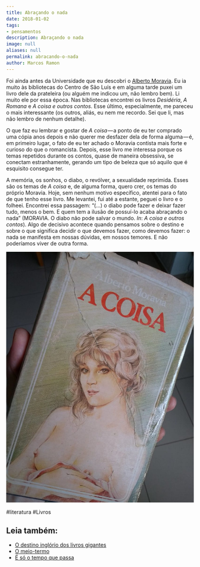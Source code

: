 ```yaml
---
title: Abraçando o nada
date: 2018-01-02
tags:
- pensamentos
description: Abraçando o nada
image: null
aliases: null
permalink: abracando-o-nada
author: Marcos Ramon
---
```

Foi ainda antes da Universidade que eu descobri o [Alberto Moravia](https://g.co/kgs/d8bBFT). Eu ia muito às bibliotecas do Centro de São Luís e em alguma tarde puxei um livro dele da prateleira (ou alguém me indicou um, não lembro bem). Li muito ele por essa época. Nas bibliotecas encontrei os livros _Desidéria_, _A Romana_ e _A coisa e outros contos_. Esse último, especialmente, me pareceu o mais interessante (os outros, aliás, eu nem me recordo. Sei que li, mas não lembro de nenhum detalhe).

O que faz eu lembrar e gostar de _A coisa_ — a ponto de eu ter comprado uma cópia anos depois e não querer me desfazer dela de forma alguma — é, em primeiro lugar, o fato de eu ter achado o Moravia contista mais forte e curioso do que o romancista. Depois, esse livro me interessa porque os temas repetidos durante os contos, quase de maneira obsessiva, se conectam estranhamente, gerando um tipo de beleza que só aquilo que é esquisito consegue ter.

A memória, os sonhos, o diabo, o revólver, a sexualidade reprimida. Esses são os temas de _A coisa_ e, de alguma forma, quero crer, os temas do próprio Moravia. Hoje, sem nenhum motivo específico, atentei para o fato de que tenho esse livro. Me levantei, fui até a estante, peguei o livro e o folheei. Encontrei essa passagem: “(…) o diabo pode fazer e deixar fazer tudo, menos o bem. E quem tem a ilusão de possuí-lo acaba abraçando o nada” (MORAVIA. O diabo não pode salvar o mundo. _In_: _A coisa e outros contos_). Algo de decisivo acontece quando pensamos sobre o destino e sobre o que significa decidir o que devemos fazer, como devemos fazer: o nada se manifesta em nossas dúvidas, em nossos temores. E não poderíamos viver de outra forma.

<img src="/assets/img/abraçando-o nada-medium.jpg">

#literatura #Livros<div class="leia-tambem" markdown="1">
## Leia também:

- <a href="/o-destino-inglorio-dos-livros-gigantes">O destino inglório dos livros gigantes</a>
- <a href="/o-meio-termo">O meio-termo</a>
- <a href="/e-so-o-tempo-que-passa">É só o tempo que passa</a>
</div>